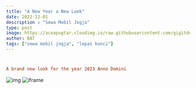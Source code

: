 ```yaml
---
title: "A New Year a New Look"
date: 2022-12-01
description : "Sewa Mobil Jogja"
type: post
image: https://aceapugtar.cloudimg.io/raw.githubusercontent.com/gigitdemo.my.id/2023.png
author: BAT
tags: ["sewa mobil jogja", "lepas kunci"]
---
```

#
```toml
A brand new look for the year 2023 Anno Domini
```

![img](https://aceapugtar.cloudimg.io/raw.githubusercontent.com/ariefbuddies/bening-out/master/uploads/m1.webp?w=200&radius=20&force_format=png&#center)
![iframe](https://hackmd.io/@buddies/H1YEdwRwj)

<div class="iframely-embed"><div class="iframely-responsive" style="height: 140px; padding-bottom: 0;"><a href="https://hackmd.io/@buddies/H1YEdwRwj" data-iframely-url="//iframely.net/83GkLNk"></a></div></div><script async src="//iframely.net/embed.js"></script>
